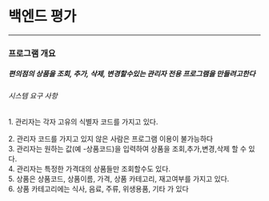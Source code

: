 # 백엔드 평가
<hr>

<h3>프로그램 개요</h3>
<h5>편의점의 상품을 조회, 추가, 삭제, 변경할수있는 관리자 전용 프로그램을 만들려고한다</h5>

<h6>시스템 요구 사항</h6>
<p>1. 관리자는 각자 고유의 식별자 코드를 가지고 있다.</p>
2. 관리자 코드를 가지고 있지 않은 사람은 프로그램 이용이 불가능하다<br>
3. 관리자는 원하는 값(예 -상품코드)을 입력하여 상품을 조회,추가,변경,삭제 할 수 있다.<br>
4. 관리자는 특정한 가격대의 상품들만 조회할수도 있다.<br>
5. 상품은 상품코드, 상품이름, 가격, 상품 카테고리, 재고여부를 가지고 있다.<br>
6. 상품 카테고리에는 식사, 음료, 주류, 위생용품, 기타 가 있다<br>


